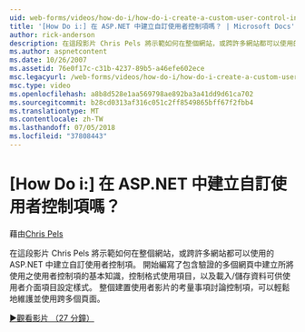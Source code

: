 ```yaml
---
uid: web-forms/videos/how-do-i/how-do-i-create-a-custom-user-control-in-aspnet
title: '[How Do i:] 在 ASP.NET 中建立自訂使用者控制項嗎？ | Microsoft Docs'
author: rick-anderson
description: 在這段影片 Chris Pels 將示範如何在整個網站，或跨許多網站都可以使用的 ASP.NET 中建立自訂使用者控制項。 Sta...
ms.author: aspnetcontent
ms.date: 10/26/2007
ms.assetid: 76e0f17c-c31b-4237-89b5-a46efe602ece
msc.legacyurl: /web-forms/videos/how-do-i/how-do-i-create-a-custom-user-control-in-aspnet
msc.type: video
ms.openlocfilehash: a8b8d528e1aa569798ae892ba3a41dd9d61ca702
ms.sourcegitcommit: b28cd0313af316c051c2ff8549865bff67f2fbb4
ms.translationtype: MT
ms.contentlocale: zh-TW
ms.lasthandoff: 07/05/2018
ms.locfileid: "37808443"
---
```

<a name="how-do-i--create-a-custom-user-control-in-aspnet"></a>[How Do i:] 在 ASP.NET 中建立自訂使用者控制項嗎？
====================
藉由[Chris Pels](https://twitter.com/chrispels)

在這段影片 Chris Pels 將示範如何在整個網站，或跨許多網站都可以使用的 ASP.NET 中建立自訂使用者控制項。 開始編寫了包含驗證的多個網頁中建立所將使用之使用者控制項的基本知識，控制格式使用項目，以及載入/儲存資料可供使用者介面項目設定樣式。 整個建置使用者影片的考量事項討論控制項，可以輕鬆地維護並使用跨多個頁面。

[&#9654;觀看影片 （27 分鐘）](https://channel9.msdn.com/Blogs/ASP-NET-Site-Videos/how-do-i-create-a-custom-user-control-in-aspnet)
